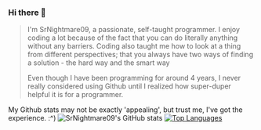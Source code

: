 ### Hi there 👋

>I'm SrNightmare09, a passionate, self-taught programmer. I enjoy coding a lot because of the fact that you can do literally anything without any barriers. Coding also taught me how to look at a thing from different perspectives; that you always have two ways of finding a solution - the hard way and the smart way
>
>Even though I have been programming for around 4 years, I never really considered using Github until I realized how super-duper helpful it is for a programmer. 
 
 My Github stats may not be exactly 'appealing', but trust me, I've got the experience. :^)
![SrNightmare09's GitHub stats](https://github-readme-stats.vercel.app/api?username=SrNightmare09&show_icons=true&theme=tokyonight)
[![Top Languages](https://github-readme-stats.vercel.app/api/top-langs/?username=SrNightmare09)](https://github.com/anuraghazra/github-readme-stats)
